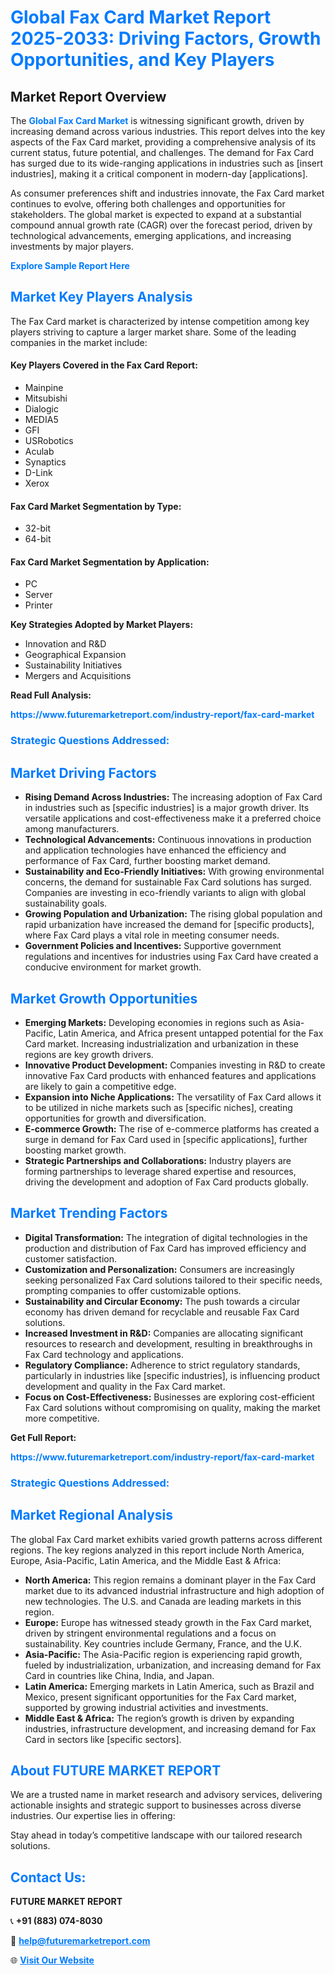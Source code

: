 <h1 style="color: #007BFF;">Global Fax Card Market Report 2025-2033: Driving Factors, Growth Opportunities, and Key Players</h1>

<section id="overview">
<h2>Market Report Overview</h2>
<p>The <a href="https://www.futuremarketreport.com/industry-report/fax-card-market" style="color: #007BFF; text-decoration: none;"><strong>Global Fax Card Market</strong></a> is witnessing significant growth, driven by increasing demand across various industries. This report delves into the key aspects of the Fax Card market, providing a comprehensive analysis of its current status, future potential, and challenges. The demand for Fax Card has surged due to its wide-ranging applications in industries such as [insert industries], making it a critical component in modern-day [applications].</p>
<p>As consumer preferences shift and industries innovate, the Fax Card market continues to evolve, offering both challenges and opportunities for stakeholders. The global market is expected to expand at a substantial compound annual growth rate (CAGR) over the forecast period, driven by technological advancements, emerging applications, and increasing investments by major players.</p>
</section>

<section id="overview">
<p><a href="https://www.futuremarketreport.com/request-sample/reportId=81806" style="color: #007BFF; text-decoration: none;"><strong>Explore Sample Report Here</strong></a></p>
</section>

<section id="key-players">
<h2 style="color: #007BFF;">Market Key Players Analysis</h2>
<p>The Fax Card market is characterized by intense competition among key players striving to capture a larger market share. Some of the leading companies in the market include:</p>
<h4>Key Players Covered in the Fax Card Report:</h4>
<ul><li>Mainpine</li><li>Mitsubishi</li><li>Dialogic</li><li>MEDIA5</li><li>GFI</li><li>USRobotics</li><li>Aculab</li><li>Synaptics</li><li>D-Link</li><li>Xerox</li></ul>
<h4>Fax Card Market Segmentation by Type:</h4>
<ul><li>32-bit</li><li>64-bit</li></ul>

<h4>Fax Card Market Segmentation by Application:</h4>
<ul><li>PC</li><li>Server</li><li>Printer</li></ul>
<p><strong>Key Strategies Adopted by Market Players:</strong></p>
<ul>
<li>Innovation and R&D</li>
<li>Geographical Expansion</li>
<li>Sustainability Initiatives</li>
<li>Mergers and Acquisitions</li>
</ul>
</section>

<section>
<p><strong>Read Full Analysis: </strong></p><a href="https://www.futuremarketreport.com/industry-report/fax-card-market" style="color: #007BFF; text-decoration: none;"><strong>https://www.futuremarketreport.com/industry-report/fax-card-market</strong></a>
<h3 style="color: #007BFF;">Strategic Questions Addressed:</h3>
</section>

<section id="driving-factors">
<h2 style="color: #007BFF;">Market Driving Factors</h2>
<ul>
<li><strong>Rising Demand Across Industries:</strong> The increasing adoption of Fax Card in industries such as [specific industries] is a major growth driver. Its versatile applications and cost-effectiveness make it a preferred choice among manufacturers.</li>
<li><strong>Technological Advancements:</strong> Continuous innovations in production and application technologies have enhanced the efficiency and performance of Fax Card, further boosting market demand.</li>
<li><strong>Sustainability and Eco-Friendly Initiatives:</strong> With growing environmental concerns, the demand for sustainable Fax Card solutions has surged. Companies are investing in eco-friendly variants to align with global sustainability goals.</li>
<li><strong>Growing Population and Urbanization:</strong> The rising global population and rapid urbanization have increased the demand for [specific products], where Fax Card plays a vital role in meeting consumer needs.</li>
<li><strong>Government Policies and Incentives:</strong> Supportive government regulations and incentives for industries using Fax Card have created a conducive environment for market growth.</li>
</ul>
</section>

<section id="growth-opportunities">
<h2 style="color: #007BFF;">Market Growth Opportunities</h2>
<ul>
<li><strong>Emerging Markets:</strong> Developing economies in regions such as Asia-Pacific, Latin America, and Africa present untapped potential for the Fax Card market. Increasing industrialization and urbanization in these regions are key growth drivers.</li>
<li><strong>Innovative Product Development:</strong> Companies investing in R&D to create innovative Fax Card products with enhanced features and applications are likely to gain a competitive edge.</li>
<li><strong>Expansion into Niche Applications:</strong> The versatility of Fax Card allows it to be utilized in niche markets such as [specific niches], creating opportunities for growth and diversification.</li>
<li><strong>E-commerce Growth:</strong> The rise of e-commerce platforms has created a surge in demand for Fax Card used in [specific applications], further boosting market growth.</li>
<li><strong>Strategic Partnerships and Collaborations:</strong> Industry players are forming partnerships to leverage shared expertise and resources, driving the development and adoption of Fax Card products globally.</li>
</ul>
</section>

<section id="trending-factors">
<h2 style="color: #007BFF;">Market Trending Factors</h2>
<ul>
<li><strong>Digital Transformation:</strong> The integration of digital technologies in the production and distribution of Fax Card has improved efficiency and customer satisfaction.</li>
<li><strong>Customization and Personalization:</strong> Consumers are increasingly seeking personalized Fax Card solutions tailored to their specific needs, prompting companies to offer customizable options.</li>
<li><strong>Sustainability and Circular Economy:</strong> The push towards a circular economy has driven demand for recyclable and reusable Fax Card solutions.</li>
<li><strong>Increased Investment in R&D:</strong> Companies are allocating significant resources to research and development, resulting in breakthroughs in Fax Card technology and applications.</li>
<li><strong>Regulatory Compliance:</strong> Adherence to strict regulatory standards, particularly in industries like [specific industries], is influencing product development and quality in the Fax Card market.</li>
<li><strong>Focus on Cost-Effectiveness:</strong> Businesses are exploring cost-efficient Fax Card solutions without compromising on quality, making the market more competitive.</li>
</ul>
</section>

<section>
<p><strong>Get Full Report: </strong></p><a href="https://www.futuremarketreport.com/industry-report/fax-card-market" style="color: #007BFF; text-decoration: none;"><strong>https://www.futuremarketreport.com/industry-report/fax-card-market</strong></a>
<h3 style="color: #007BFF;">Strategic Questions Addressed:</h3>
</section>


<section id="regional-analysis">
<h2 style="color: #007BFF;">Market Regional Analysis</h2>
<p>The global Fax Card market exhibits varied growth patterns across different regions. The key regions analyzed in this report include North America, Europe, Asia-Pacific, Latin America, and the Middle East & Africa:</p>
<ul>
<li><strong>North America:</strong> This region remains a dominant player in the Fax Card market due to its advanced industrial infrastructure and high adoption of new technologies. The U.S. and Canada are leading markets in this region.</li>
<li><strong>Europe:</strong> Europe has witnessed steady growth in the Fax Card market, driven by stringent environmental regulations and a focus on sustainability. Key countries include Germany, France, and the U.K.</li>
<li><strong>Asia-Pacific:</strong> The Asia-Pacific region is experiencing rapid growth, fueled by industrialization, urbanization, and increasing demand for Fax Card in countries like China, India, and Japan.</li>
<li><strong>Latin America:</strong> Emerging markets in Latin America, such as Brazil and Mexico, present significant opportunities for the Fax Card market, supported by growing industrial activities and investments.</li>
<li><strong>Middle East & Africa:</strong> The region’s growth is driven by expanding industries, infrastructure development, and increasing demand for Fax Card in sectors like [specific sectors].</li>
</ul>
</section>

<footer>
<h2 style="color: #007BFF;">About FUTURE MARKET REPORT</h2>
<p>We are a trusted name in market research and advisory services, delivering actionable insights and strategic support to businesses across diverse industries. Our expertise lies in offering:</p>

<p>Stay ahead in today’s competitive landscape with our tailored research solutions.</p>

<h2 style="color: #007BFF;">Contact Us:</h2>
<p><strong>FUTURE MARKET REPORT</strong></p>
<p>📞 <strong>+91 (883) 074-8030</strong></p>
<p>📧 <strong><a href="mailto:help@futuremarketreport.com" style="color: #007BFF;">help@futuremarketreport.com</a></strong></p>
<p>🌐 <strong><a href="https://www.futuremarketreport.com/" style="color: #007BFF;">Visit Our Website</a></strong></p>
</footer>